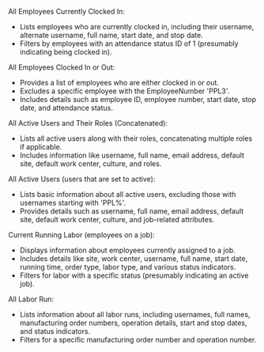 All Employees Currently Clocked In:
- Lists employees who are currently clocked in, including their username, alternate username, full name, start date, and stop date.
- Filters by employees with an attendance status ID of 1 (presumably indicating being clocked in).

All Employees Clocked In or Out:
- Provides a list of employees who are either clocked in or out.
- Excludes a specific employee with the EmployeeNumber 'PPL3'.
- Includes details such as employee ID, employee number, start date, stop date, and attendance status.
  
All Active Users and Their Roles (Concatenated):
- Lists all active users along with their roles, concatenating multiple roles if applicable.
- Includes information like username, full name, email address, default site, default work center, culture, and roles.
  
All Active Users (users that are set to active):
- Lists basic information about all active users, excluding those with usernames starting with 'PPL%'.
- Provides details such as username, full name, email address, default site, default work center, culture, and job-related attributes.
  
Current Running Labor (employees on a job):
- Displays information about employees currently assigned to a job.
- Includes details like site, work center, username, full name, start date, running time, order type, labor type, and various status indicators.
- Filters for labor with a specific status (presumably indicating an active job).
  
All Labor Run:
- Lists information about all labor runs, including usernames, full names, manufacturing order numbers, operation details, start and stop dates, and status indicators.
- Filters for a specific manufacturing order number and operation number.
